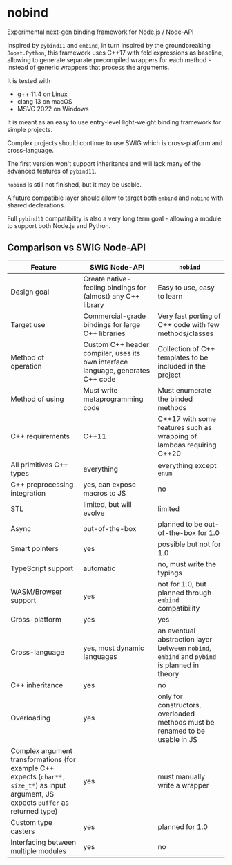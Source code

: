 # nobind

Experimental next-gen binding framework for Node.js / Node-API

Inspired by `pybind11` and `embind`, in turn inspired by the groundbreaking `Boost.Python`, this framework uses C++17 with fold expressions as baseline, allowing to generate separate precompiled wrappers for each method - instead of generic wrappers that process the arguments.

It is tested with
  * g++ 11.4 on Linux
  * clang 13 on macOS
  * MSVC 2022 on Windows

It is meant as an easy to use entry-level light-weight binding framework for simple projects.

Complex projects should continue to use SWIG which is cross-platform and cross-language.

The first version won't support inheritance and will lack many of the advanced features of `pybind11`.

`nobind` is still not finished, but it may be usable.

A future compatible layer should allow to target both `embind` and `nobind` with shared declarations.

Full `pybind11` compatibility is also a very long term goal - allowing a module to support both Node.js and Python.

## Comparison vs SWIG Node-API

| Feature | SWIG Node-API | `nobind` |
| --- | --- | --- |
| Design goal | Create native-feeling bindings for (almost) any C++ library | Easy to use, easy to learn |
| Target use | Commercial-grade bindings for large C++ libraries | Very fast porting of C++ code with few methods/classes |
| Method of operation | Custom C++ header compiler, uses its own interface language, generates C++ code | Collection of C++ templates to be included in the project |
| Method of using | Must write metaprogramming code | Must enumerate the binded methods |
| C++ requirements | C++11 | C++17 with some features such as wrapping of lambdas requiring C++20 |
| All primitives C++ types | everything | everything except `enum` |
| C++ preprocessing integration | yes, can expose macros to JS | no |
| STL | limited, but will evolve | limited |
| Async | out-of-the-box | planned to be out-of-the-box for 1.0 |
| Smart pointers | yes | possible but not for 1.0 |
| TypeScript support | automatic | no, must write the typings |
| WASM/Browser support | yes | not for 1.0, but planned through `embind` compatibility |
| Cross-platform | yes | yes |
| Cross-language | yes, most dynamic languages | an eventual abstraction layer between `nobind`, `embind` and `pybind` is planned in theory |
| C++ inheritance | yes | no |
| Overloading | yes | only for constructors, overloaded methods must be renamed to be usable in JS |
| Complex argument transformations (for example C++ expects (`char**, size_t*`) as input argument, JS expects `Buffer` as returned type) | yes | must manually write a wrapper |
| Custom type casters | yes | planned for 1.0 |
| Interfacing between multiple modules | yes | no |
